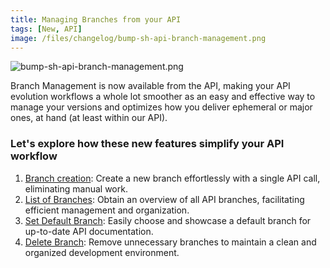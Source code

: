 ```yaml
---
title: Managing Branches from your API
tags: [New, API]
image: /files/changelog/bump-sh-api-branch-management.png
---
```


![bump-sh-api-branch-management.png](/files/changelog/bump-sh-api-branch-management.png)

Branch Management is now available from the API, making your API evolution workflows a whole lot smoother as an easy and effective way to manage your versions and optimizes how you deliver ephemeral or major ones, at hand (at least within our API).

### Let's explore how these new features simplify your API workflow

1. [Branch creation](https://developers.bump.sh/operation/operation-post-docs-parameter-branches): Create a new branch effortlessly with a single API call, eliminating manual work.
2. [List of Branches](https://developers.bump.sh/operation/operation-post-docs-parameter-branches): Obtain an overview of all API branches, facilitating efficient management and organization.
3. [Set Default Branch](https://developers.bump.sh/operation/operation-patch-docs-parameter-branches-parameter-set_default): Easily choose and showcase a default branch for up-to-date API documentation.
4. [Delete Branch](https://developers.bump.sh/operation/operation-delete-docs-parameter-branches-parameter): Remove unnecessary branches to maintain a clean and organized development environment.
